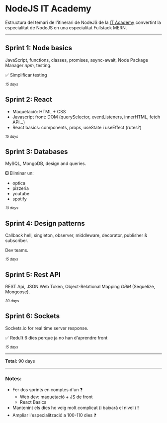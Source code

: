 # NodeJS IT Academy

Estructura del temari de l'itinerari de NodeJS de la [IT Academy](https://www.barcelonactiva.cat/es/itacademy) convertint la especialitat de NodeJS en una especialitat Fullstack MERN.

___________________________

## Sprint 1: Node basics

JavaScript, functions, classes, promises, async-await, Node Package Manager _npm_, testing.

✅ Simplificar testing

<small>_15 days_</small>


## Sprint 2: React

- Maquetació: HTML + CSS
- Javascript front: DOM (querySelector, eventListeners, innerHTML, fetch API...)
- React basics: components, props, useState i useEffect (rutes?)

<small>_15 days_</small>


## Sprint 3: Databases

MySQL, MongoDB, design and queries.

❎ Eliminar un:
- optica
- pizzeria
- youtube
- spotify

<small>_10 days_</small>


## Sprint 4: Design patterns

Callback hell, singleton, observer, middleware, decorator, publisher & subscriber.

Dev teams.

<small>_15 days_</small>


## Sprint 5: Rest API

REST Api, JSON Web Token, Object-Relational Mapping _ORM_ (Sequelize, Mongoose).

<small>_20 days_</small>


## Sprint 6: Sockets

Sockets.io for real time server response.

✅ Reduït 6 dies perque ja no han d'aprendre front

<small>_15 days_</small>

___________________________

**Total:** 90 days

___________________________

### Notes:

- Fer dos sprints en comptes d'un ❓
    - Web dev: maquetació + JS de front
    - React Basics
- Mantenint els dies ho veig molt complicat (i baixarà el nivell) ❗
- Ampliar l'especialització a 100-110 dies ❓